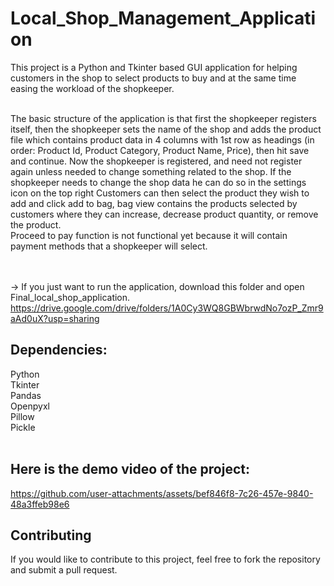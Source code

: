 # Local_Shop_Management_Application
This project is a Python and Tkinter based GUI application for helping customers in the shop to select products to buy and at the same time easing the workload of the shopkeeper.

<br/>
The basic structure of the application is that first the shopkeeper registers itself, then the shopkeeper sets the name of the shop and adds the product file which contains product data in 4 columns with 1st row as headings (in order: Product Id, Product Category, Product Name, Price), then hit save and continue. Now the shopkeeper is registered, and need not register again unless needed to change something related to the shop. If the shopkeeper needs to change the shop data he can do so in the settings icon on the top right<br\>
Customers can then select the product they wish to add and click add to bag, bag view contains the products selected by customers where they can increase, decrease product quantity, or remove the product.<br/>
Proceed to pay function is not functional yet because it will contain payment methods that a shopkeeper will select.

<br/><br/>
-> If you just want to run the application, download this folder and open Final_local_shop_application.
https://drive.google.com/drive/folders/1A0Cy3WQ8GBWbrwdNo7ozP_Zmr9aAd0uX?usp=sharing


## Dependencies:
Python<br/>
Tkinter<br/>
Pandas<br/>
Openpyxl<br/>
Pillow<br/>
Pickle<br/><br/>


## Here is the demo video of the project:

https://github.com/user-attachments/assets/bef846f8-7c26-457e-9840-48a3ffeb98e6



## Contributing
If you would like to contribute to this project, feel free to fork the repository and submit a pull request.
